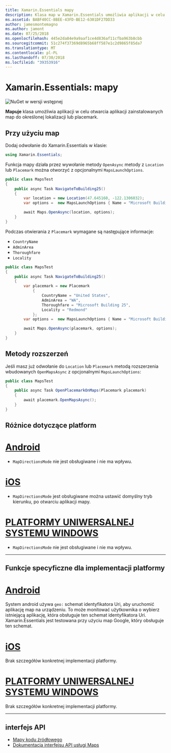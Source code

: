 ```yaml
---
title: Xamarin.Essentials mapy
description: Klasa map w Xamarin.Essentials umożliwia aplikacji w celu otwarcia aplikacji zainstalowanych map do określonej lokalizacji lub placemark.
ms.assetid: BABF40CC-8BEE-43FD-BE12-6301DF27DD33
author: jamesmontemagno
ms.author: jamont
ms.date: 07/25/2018
ms.openlocfilehash: 445e2da84e9a9aaf1ce4d836af11cfba963b8cbb
ms.sourcegitcommit: 51c274f37369d8965b68ff587e1c2d9865f85da7
ms.translationtype: MT
ms.contentlocale: pl-PL
ms.lasthandoff: 07/30/2018
ms.locfileid: "39353916"
---
```

# <a name="xamarinessentials-maps"></a>Xamarin.Essentials: mapy

![NuGet w wersji wstępnej](~/media/shared/pre-release.png)

**Mapuje** klasa umożliwia aplikacji w celu otwarcia aplikacji zainstalowanych map do określonej lokalizacji lub placemark.

## <a name="using-maps"></a>Przy użyciu map

Dodaj odwołanie do Xamarin.Essentials w klasie:

```csharp
using Xamarin.Essentials;
```

Funkcja mapy działa przez wywołanie metody `OpenAsync` metody z `Location` lub `Placemark` można otworzyć z opcjonalnymi `MapsLaunchOptions`.

```csharp
public class MapsTest
{
    public async Task NavigateToBuilding25()
    {
        var location = new Location(47.645160, -122.1306032);
        var options =  new MapsLaunchOptions { Name = "Microsoft Building 25" };

        await Maps.OpenAsync(location, options);
    }
}
```

Podczas otwierania z `Placemark` wymagane są następujące informacje:

* `CountryName`
* `AdminArea`
* `Thoroughfare`
* `Locality`

```csharp
public class MapsTest
{
    public async Task NavigateToBuilding25()
    {
        var placemark = new Placemark
            {
                CountryName = "United States",
                AdminArea = "WA",
                Thoroughfare = "Microsoft Building 25",
                Locality = "Redmond"
            };
        var options =  new MapsLaunchOptions { Name = "Microsoft Building 25" };

        await Maps.OpenAsync(placemark, options);
    }
}
```

## <a name="extension-methods"></a>Metody rozszerzeń

Jeśli masz już odwołanie do `Location` lub `Placemark` metodą rozszerzenia wbudowanych `OpenMapsAsync` z opcjonalnymi `MapsLaunchOptions`:

```csharp
public class MapsTest
{
    public async Task OpenPlacemarkOnMaps(Placemark placemark)
    {
        await placemark.OpenMapsAsync();
    }
}
```

## <a name="platform-differences"></a>Różnice dotyczące platform

# <a name="androidtabandroid"></a>[Android](#tab/android)

* `MapDirectionsMode` nie jest obsługiwane i nie ma wpływu.

# <a name="iostabios"></a>[iOS](#tab/ios)

* `MapDirectionsMode` jest obsługiwane można ustawić domyślny tryb kierunku, po otwarciu aplikacji mapy.

# <a name="uwptabuwp"></a>[PLATFORMY UNIWERSALNEJ SYSTEMU WINDOWS](#tab/uwp)

* `MapDirectionsMode` nie jest obsługiwane i nie ma wpływu.

--------------

## <a name="platform-implementation-specifics"></a>Funkcje specyficzne dla implementacji platformy

# <a name="androidtabandroid"></a>[Android](#tab/android)

System android używa `geo:` schemat identyfikatora Uri, aby uruchomić aplikację map na urządzeniu. To może monitować użytkownika o wybierz istniejącą aplikację, która obsługuje ten schemat identyfikatora Uri.  Xamarin.Essentials jest testowana przy użyciu map Google, który obsługuje ten schemat.

# <a name="iostabios"></a>[iOS](#tab/ios)

Brak szczegółów konkretnej implementacji platformy.

# <a name="uwptabuwp"></a>[PLATFORMY UNIWERSALNEJ SYSTEMU WINDOWS](#tab/uwp)

Brak szczegółów konkretnej implementacji platformy.

--------------

## <a name="api"></a>interfejs API

- [Mapy kodu źródłowego](https://github.com/xamarin/Essentials/tree/master/Xamarin.Essentials/Maps)
- [Dokumentacja interfejsu API usługi Maps](xref:Xamarin.Essentials.Maps)
